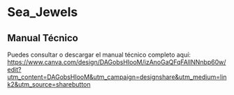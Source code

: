 # Sea_Jewels
## Manual Técnico
Puedes consultar o descargar el manual técnico completo aquí:
https://www.canva.com/design/DAGobsHIooM/izAnoGaQFqFAllNNnbp60w/edit?utm_content=DAGobsHIooM&utm_campaign=designshare&utm_medium=link2&utm_source=sharebutton
